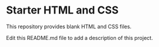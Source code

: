 # Starter HTML and CSS

This repository provides blank HTML and CSS files.

Edit this README.md file to add a description of this project.
